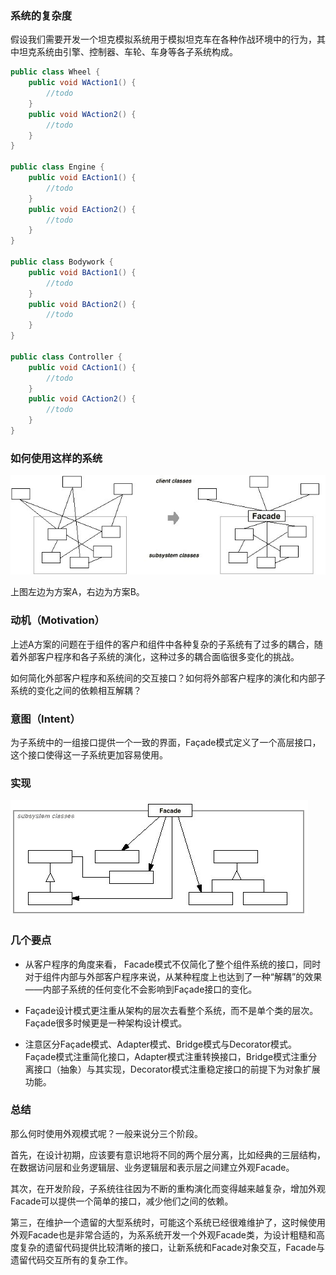 ### 系统的复杂度

假设我们需要开发一个坦克模拟系统用于模拟坦克车在各种作战环境中的行为，其中坦克系统由引擎、控制器、车轮、车身等各子系统构成。

```java
public class Wheel {
    public void WAction1() {
        //todo
    }
    public void WAction2() {
        //todo
    }
}

public class Engine {
    public void EAction1() {
        //todo
    }
    public void EAction2() {
        //todo
    }
}

public class Bodywork {
    public void BAction1() {
        //todo
    }
    public void BAction2() {
        //todo
    }
}

public class Controller {
    public void CAction1() {
        //todo
    }
    public void CAction2() {
        //todo
    }
}
```

### 如何使用这样的系统

![结构图](../images/facade.01.png)

上图左边为方案A，右边为方案B。

### 动机（Motivation）

上述A方案的问题在于组件的客户和组件中各种复杂的子系统有了过多的耦合，随着外部客户程序和各子系统的演化，这种过多的耦合面临很多变化的挑战。

如何简化外部客户程序和系统间的交互接口？如何将外部客户程序的演化和内部子系统的变化之间的依赖相互解耦？

### 意图（Intent）

为子系统中的一组接口提供一个一致的界面，Façade模式定义了一个高层接口，这个接口使得这一子系统更加容易使用。

### 实现

![结构图](../images/facade.02.png)

### 几个要点

* 从客户程序的角度来看， Facade模式不仅简化了整个组件系统的接口，同时对于组件内部与外部客户程序来说，从某种程度上也达到了一种“解耦”的效果——内部子系统的任何变化不会影响到Façade接口的变化。

* Façade设计模式更注重从架构的层次去看整个系统，而不是单个类的层次。Façade很多时候更是一种架构设计模式。

* 注意区分Façade模式、Adapter模式、Bridge模式与Decorator模式。Façade模式注重简化接口，Adapter模式注重转换接口，Bridge模式注重分离接口（抽象）与其实现，Decorator模式注重稳定接口的前提下为对象扩展功能。

### 总结

那么何时使用外观模式呢？一般来说分三个阶段。

首先，在设计初期，应该要有意识地将不同的两个层分离，比如经典的三层结构，在数据访问层和业务逻辑层、业务逻辑层和表示层之间建立外观Facade。

其次，在开发阶段，子系统往往因为不断的重构演化而变得越来越复杂，增加外观Facade可以提供一个简单的接口，减少他们之间的依赖。

第三，在维护一个遗留的大型系统时，可能这个系统已经很难维护了，这时候使用外观Facade也是非常合适的，为系系统开发一个外观Facade类，为设计粗糙和高度复杂的遗留代码提供比较清晰的接口，让新系统和Facade对象交互，Facade与遗留代码交互所有的复杂工作。